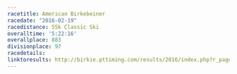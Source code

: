 ```yaml
---
racetitle: American Birkebeiner
racedate: "2016-02-19"
racedistance: 55k Classic Ski
overalltime: '5:22:16'
overallplace: 883
divisionplace: 97
racedetails: 
linktoresults: http://birkie.pttiming.com/results/2016/index.php?r_page=search_return&page=1150&bibno=&firstname=nelson&lastname=auner&city=&state=%25&zipcode=&divid=0&Submit=Search
---
```


